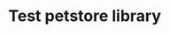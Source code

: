 # Test petstore library

[1]: https://windix.medium.com/host-and-publish-npm-package-on-github-bb419a2acfd3
